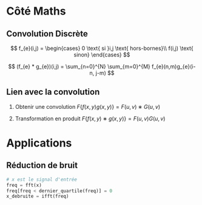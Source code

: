 # Côté Maths

## Convolution Discrète

$$
f_{e}(i,j) = \begin{cases}
0 \text{ si }i,j \text{ hors-bornes}\\
f(i,j) \text{ sinon}
\end{cases}
$$

$$
(f_{e} * g_{e})(i,j) = \sum_{n=0}^{N} \sum_{m=0}^{M} f_{e}(n,m)g_{e}(i-n, j-m) 
$$

## Lien avec la convolution

1. Obtenir une convolution 
$F \{f(x,y) g(x,y)\} = F(u,v) ∗ G(u,v)$

2. Transformation en produit
$F \{f(x,y) ∗ g(x,y)\} = F(u,v) G(u,v)$

# Applications

## Réduction de bruit

```python
# x est le signal d'entrée
freq = fft(x)
freq[freq < dernier_quartile(freq)] = 0
x_debruite = ifft(freq)
```
